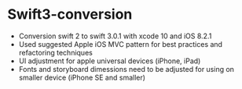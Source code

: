 # Swift3-conversion
- Conversion swift 2 to swift 3.0.1 with xcode 10 and iOS 8.2.1
- Used suggested Apple iOS MVC pattern for best practices and refactoring techniques
- UI adjustment for apple universal devices (iPhone, iPad)
- Fonts and storyboard dimessions need to be adjusted for using on smaller device (iPhone SE and smaller)
